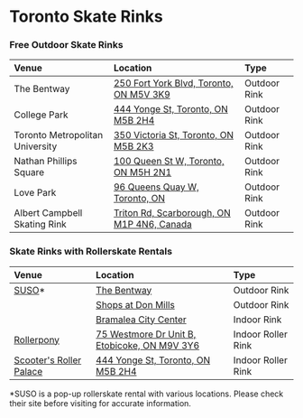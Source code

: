 # Toronto Skate Rinks

### Free Outdoor Skate Rinks

| Venue                           | Location                                                                                                           | Type         |
| :------------------------------ | :----------------------------------------------------------------------------------------------------------------- | :----------- |
| The Bentway                     | <a href="https://maps.app.goo.gl/kTC4r7oZL8nwevrTA" target="_blank">250 Fort York Blvd, Toronto, ON M5V 3K9</a>    | Outdoor Rink |
| College Park                    | <a href="https://maps.app.goo.gl/RQdcdErBK22KMcmo9" target="_blank">444 Yonge St, Toronto, ON M5B 2H4</a>          | Outdoor Rink |
| Toronto Metropolitan University | <a href="https://maps.app.goo.gl/3n2xZAexRvyMV28BA" target="_blank">350 Victoria St, Toronto, ON M5B 2K3</a>       | Outdoor Rink |
| Nathan Phillips Square          | <a href="https://maps.app.goo.gl/7fXJKZe1Uh9DMwKo9" target="_blank">100 Queen St W, Toronto, ON M5H 2N1</a>        | Outdoor Rink |
| Love Park                       | <a href="https://maps.app.goo.gl/kTrciySX7Jgph3QZ9" target="_blank">96 Queens Quay W, Toronto, ON</a>              | Outdoor Rink |
| Albert Campbell Skating Rink    | <a href="https://maps.app.goo.gl/BFsxyKscFVSsfHpm8" target="_blank">Triton Rd, Scarborough, ON M1P 4N6, Canada</a> | Outdoor Rink |

### Skate Rinks with Rollerskate Rentals

| Venue                                                                          | Location                                                                                                             | Type               |
| :----------------------------------------------------------------------------- | :------------------------------------------------------------------------------------------------------------------- | :----------------- |
| <a href="https://www.susoskateco.com/pages/faq" target="_blank">SUSO</a>\*     | <a href="https://maps.app.goo.gl/7QMJpL29Bk3XusKP9" target="_blank">The Bentway</a>                                  | Outdoor Rink       |
|                                                                                | <a href="https://maps.app.goo.gl/idf12gvMvkktETEv9" target="_blank">Shops at Don Mills</a>                           | Outdoor Rink       |
|                                                                                | <a href="https://maps.app.goo.gl/CtSgxesBkEpVy4VQA" target="_blank">Bramalea City Center</a>                         | Indoor Rink        |
| <a href="https://rollerpony.com/faq/" target="_blank">Rollerpony</a>           | <a href="https://maps.app.goo.gl/TdP8ry74mXLoVM88A" target="_blank">75 Westmore Dr Unit B, Etobicoke, ON M9V 3Y6</a> | Indoor Roller Rink |
| <a href="https://www.scooters.ca/" target="_blank">Scooter's Roller Palace</a> | <a href="https://maps.app.goo.gl/WgQM7YRzDiBy4U8S8" target="_blank">444 Yonge St, Toronto, ON M5B 2H4</a>            | Indoor Roller Rink |

\*SUSO is a pop-up rollerskate rental with various locations. Please check their site before visiting for accurate information.

